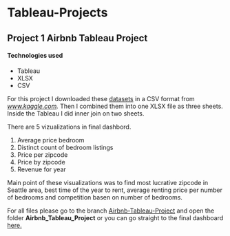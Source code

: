 
# Tableau-Projects

## Project 1 Airbnb Tableau Project

#### Technologies used
+ Tableau
+ XLSX
+ CSV

For this project I downloaded these [datasets](https://www.kaggle.com/datasets/airbnb/seattle) in a CSV format from *www.kaggle.com.* Then I combined them into one XLSX file as three sheets. Inside the Tableau I did inner join on two sheets.  

There are 5 vizualizations in final dashbord.
1. Average price bedroom
2. Distinct count of bedroom listings
3. Price per zipcode
4. Price by zipcode
5. Revenue for year  

Main point of these visualizations was to find most lucrative zipcode in Seattle area, best time of the year to rent, average renting price per number of bedrooms and competition basen on number of bedrooms.  

For all files please go to the branch [Airbnb-Tableau-Project](https://github.com/Bajlando-py/Data-Analysis-Tableau-Projects/tree/Airbnb-Tableau-Project) and open the folder **Airbnb_Tableau_Project** or you can go straight to the final dashboard [here.](https://public.tableau.com/app/profile/michal.salvet/viz/AirbnbTableauProject_17032807051010/Dashboard1?publish=yes)
